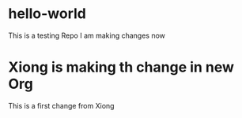 # hello-world
This is a testing Repo
I am making changes now
# Xiong is making th change in new Org
This is a first change from Xiong
